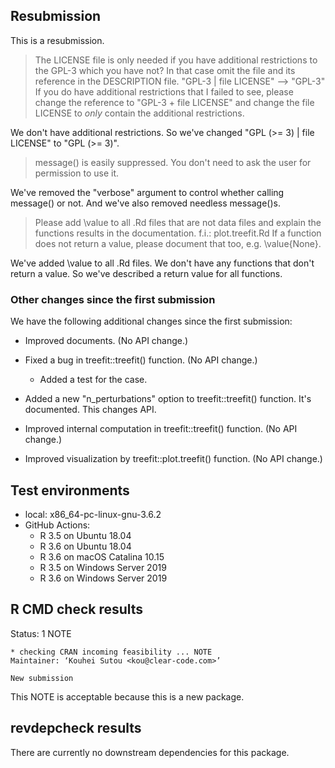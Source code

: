 ## Resubmission

This is a resubmission.

> The LICENSE file is only needed if you have additional restrictions to
> the GPL-3 which you have not? In that case omit the file and its
> reference in the DESCRIPTION file.
> "GPL-3 | file LICENSE" --> "GPL-3"
> If you do have additional restrictions that I failed to see, please
> change the reference to "GPL-3 + file LICENSE" and change the file
> LICENSE to *only* contain the additional restrictions.

We don't have additional restrictions. So we've changed "GPL (>= 3) |
file LICENSE" to "GPL (>= 3)".

> message() is easily suppressed. You don't need to ask the user for
> permission to use it.

We've removed the "verbose" argument to control whether calling
message() or not. And we've also removed needless message()s.

> Please add \value to all .Rd files that are not data files and explain
> the functions results in the documentation.
> f.i.: plot.treefit.Rd
> If a function does not return a value, please document that too,
> e.g. \value{None}.

We've added \value to all .Rd files. We don't have any functions that
don't return a value. So we've described a return value for all
functions.

### Other changes since the first submission

We have the following additional changes since the first submission:

  * Improved documents. (No API change.)

  * Fixed a bug in treefit::treefit() function. (No API change.)

    * Added a test for the case.

  * Added a new "n_perturbations" option to treefit::treefit() function.
    It's documented. This changes API.

  * Improved internal computation in treefit::treefit() function.
    (No API change.)

  * Improved visualization by treefit::plot.treefit() function.
    (No API change.)

## Test environments

* local: x86_64-pc-linux-gnu-3.6.2
* GitHub Actions:
  * R 3.5 on Ubuntu 18.04
  * R 3.6 on Ubuntu 18.04
  * R 3.6 on macOS Catalina 10.15
  * R 3.5 on Windows Server 2019
  * R 3.6 on Windows Server 2019

## R CMD check results

Status: 1 NOTE

    * checking CRAN incoming feasibility ... NOTE
    Maintainer: ‘Kouhei Sutou <kou@clear-code.com>’

    New submission

This NOTE is acceptable because this is a new package.

## revdepcheck results

There are currently no downstream dependencies for this package.
